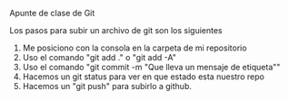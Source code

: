 Apunte de clase de Git

Los pasos para subir un archivo de git son los siguientes

1. Me posiciono con la consola en la carpeta de mi repositorio
2. Uso el comando "git add ." o "git add -A"
3. Uso el comando "git commit -m "Que lleva un mensaje de etiqueta""
4. Hacemos un git status para ver en que estado esta nuestro repo
5. Hacemos un "git push" para subirlo a github.
